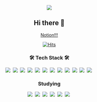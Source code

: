<div align="center">
 <img src="https://capsule-render.vercel.app/api?type=Waving&color=30:,100:a82da8&height=250&section=header&text=Top-hoon&descSize=15&descAlignY=65&fontSize=70&fontColor=FFF" />
  
## Hi there 👋
 [Notion!!!](https://cotton-moon-593.notion.site/05d8b299f7f648eeb6f97d3fbdb24871)
 

[![Hits](https://hits.seeyoufarm.com/api/count/incr/badge.svg?url=https%3A%2F%2Fgithub.com%2Ftop-hoon&count_bg=%23B81D1D&title_bg=%23555555&icon_color=%2309C234&edge_flat=false)](https://hits.seeyoufarm.com)
  
<!--
**top-hoon/top-hoon** is a ✨ _special_ ✨ repository because its `README.md` (this file) appears on your GitHub profile.

Here are some ideas to get you started:

- 🔭 I’m currently working on ...
- 🌱 I’m currently learning ...
- 👯 I’m looking to collaborate on ...
- 🤔 I’m looking for help with ...
- 💬 Ask me about ...
- 📫 How to reach me: ...
- 😄 Pronouns: ...
- ⚡ Fun fact: ...
-->

<h3 align="center"><b>🛠 Tech Stack 🛠</b></h3> 
<img src="https://img.shields.io/badge/JAVA-007396?style=for-the-badge&logo=java&logoColor=white">&nbsp
<img src="https://img.shields.io/badge/Node.js-339933?style=for-the-badge&logo=Node.js&logoColor=white"/>&nbsp
<img src="https://img.shields.io/badge/Spring-6DB33F?style=for-the-badge&logo=Spring&logoColor=white">&nbsp
<img src="https://img.shields.io/badge/oracle-F80000?style=for-the-badge&logo=oracle&logoColor=white">&nbsp
<img src="https://img.shields.io/badge/maria-003545?style=for-the-badge&logo=mariaDB&logoColor=white">&nbsp
<img src="https://img.shields.io/badge/mysql-4479A1?style=for-the-badge&logo=mysql&logoColor=white">&nbsp
<img src="https://img.shields.io/badge/Mongo-47A248?style=for-the-badge&logo=MongoDB&logoColor=white"/>&nbsp
<img src="https://img.shields.io/badge/javascript-F7DF1E?style=for-the-badge&logo=javascript&logoColor=black">&nbsp
<img src="https://img.shields.io/badge/html-E34F26?style=for-the-badge&logo=html5&logoColor=white">&nbsp
<img src="https://img.shields.io/badge/css-1572B6?style=for-the-badge&logo=css3&logoColor=white">&nbsp
<img src="https://img.shields.io/badge/github-181717?style=for-the-badge&logo=github&logoColor=white">&nbsp
<img src="https://img.shields.io/badge/Postman-FF6C37?style=for-the-badge&logo=Postman&logoColor=black">&nbsp

 
<h3 align="center"><b> Studying </b></h3>
<img src="https://img.shields.io/badge/AWS-232F3E?style=for-the-badge&logo=Amazon AWS&logoColor=black">&nbsp
<img src="https://img.shields.io/badge/React-61DAFB?style=for-the-badge&logo=React&logoColor=black">&nbsp
<img src="https://img.shields.io/badge/Express-000000?style=for-the-badge&logo=Express&logoColor=white">&nbsp
<img src="https://img.shields.io/badge/NGINX-009639?style=for-the-badge&logo=NGINX&logoColor=white">&nbsp
<img src="https://img.shields.io/badge/Apache Tomcat-F8DC75?style=for-the-badge&logo=Apache Tomcat&logoColor=black">&nbsp
<img src="https://img.shields.io/badge/linux-FCC624?style=for-the-badge&logo=linux&logoColor=black">&nbsp
<!-- ![Top Langs](https://github-readme-stats.vercel.app/api/top-langs/?username=top-hoon&layout=compact&theme=dracula) -->



</div>
